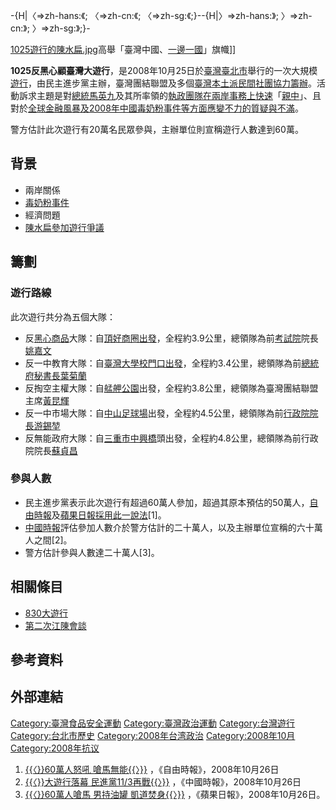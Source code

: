 \-{H|〈=\>zh-hans:《; 〈=\>zh-cn:《; 〈=\>zh-sg:《;}--{H|〉=\>zh-hans:》; 〉=\>zh-cn:》; 〉=\>zh-sg:》;}-

[1025遊行的陳水扁.jpg](https://zh.wikipedia.org/wiki/File:1025遊行的陳水扁.jpg "fig:1025遊行的陳水扁.jpg")高舉「臺灣中國、[一邊一國](../Page/一邊一國.md "wikilink")」旗幟\]\]

**1025反黑心顧臺灣大遊行**，是2008年10月25日於[臺灣](../Page/臺灣.md "wikilink")[臺北市](../Page/臺北市.md "wikilink")舉行的一次大規模[遊行](https://zh.wikipedia.org/wiki/遊行 "wikilink")，由民主進步黨主辦，臺灣團結聯盟及多個[臺灣本土派民間社團協力籌辦](https://zh.wikipedia.org/wiki/臺灣本土化運動 "wikilink")。活動訴求主題是對[總統](../Page/中華民國總統.md "wikilink")[馬英九](../Page/馬英九.md "wikilink")及其所率領的[執政團隊在](../Page/劉兆玄內閣.md "wikilink")[兩岸事務上快速](https://zh.wikipedia.org/wiki/臺灣海峽兩岸關係 "wikilink")「[親中](../Page/親中.md "wikilink")」、且對於[全球金融風暴及](https://zh.wikipedia.org/wiki/2007－2008年環球金融危機 "wikilink")[2008年中國毒奶粉事件等方面應變不力的質疑與不滿](https://zh.wikipedia.org/wiki/2008年中國毒奶粉事件 "wikilink")。

警方估計此次遊行有20萬名民眾參與，主辦單位則宣稱遊行人數達到60萬。

## 背景

  - 兩岸關係
  - [毒奶粉事件](https://zh.wikipedia.org/wiki/毒奶粉事件 "wikilink")
  - 經濟問題
  - [陳水扁參加遊行爭議](https://zh.wikipedia.org/wiki/陳水扁 "wikilink")

## 籌劃

### 遊行路線

此次遊行共分為五個大隊：

  - 反[黑心商品](../Page/黑心商品.md "wikilink")大隊：自[頂好商圈出發](../Page/臺北東區.md "wikilink")，全程約3.9公里，總領隊為前[考試院](../Page/考試院.md "wikilink")院長[姚嘉文](../Page/姚嘉文.md "wikilink")
  - 反一中教育大隊：自[臺灣大學校門口出發](../Page/國立臺灣大學.md "wikilink")，全程約3.4公里，總領隊為前[總統府秘書長](../Page/中華民國總統府秘書長.md "wikilink")[葉菊蘭](../Page/葉菊蘭.md "wikilink")
  - 反掏空主權大隊：自[艋舺公園](../Page/艋舺公園.md "wikilink")出發，全程約3.8公里，總領隊為臺灣團結聯盟主席[黃昆輝](../Page/黃昆輝.md "wikilink")
  - 反一中市場大隊：自[中山足球場](../Page/中山足球場.md "wikilink")出發，全程約4.5公里，總領隊為前[行政院院長](../Page/行政院院長.md "wikilink")[游錫堃](../Page/游錫堃.md "wikilink")
  - 反無能政府大隊：自[三重市](https://zh.wikipedia.org/wiki/三重區 "wikilink")[中興橋](../Page/中興橋.md "wikilink")頭出發，全程約4.8公里，總領隊為前行政院院長[蘇貞昌](../Page/蘇貞昌.md "wikilink")

### 參與人數

  - 民主進步黨表示此次遊行有超過60萬人參加，超過其原本預估的50萬人，[自由時報](../Page/自由時報.md "wikilink")及[蘋果日報採用此一說法](https://zh.wikipedia.org/wiki/蘋果日報_\(台灣\) "wikilink")\[1\]。
  - [中國時報](../Page/中國時報.md "wikilink")評估參加人數介於警方估計的二十萬人，以及主辦單位宣稱的六十萬人之間\[2\]。
  - 警方估計參與人數達二十萬人\[3\]。

## 相關條目

  - [830大遊行](https://zh.wikipedia.org/wiki/830大遊行 "wikilink")
  - [第二次江陳會談](../Page/第二次江陳會談.md "wikilink")

## 參考資料

## 外部連結

[Category:臺灣食品安全運動](https://zh.wikipedia.org/wiki/Category:臺灣食品安全運動 "wikilink") [Category:臺灣政治運動](https://zh.wikipedia.org/wiki/Category:臺灣政治運動 "wikilink") [Category:台灣遊行](https://zh.wikipedia.org/wiki/Category:台灣遊行 "wikilink") [Category:台北市歷史](https://zh.wikipedia.org/wiki/Category:台北市歷史 "wikilink") [Category:2008年台湾政治](https://zh.wikipedia.org/wiki/Category:2008年台湾政治 "wikilink") [Category:2008年10月](https://zh.wikipedia.org/wiki/Category:2008年10月 "wikilink") [Category:2008年抗议](https://zh.wikipedia.org/wiki/Category:2008年抗议 "wikilink")

1.  [{{〈}}60萬人怒吼 嗆馬無能{{〉}}](http://www.libertytimes.com.tw/2008/new/oct/26/today-t1.htm) ，《自由時報》，2008年10月26日
2.  [{{〈}}大遊行落幕 民進黨11/3再戰{{〉}}](http://news.chinatimes.com/2007Cti/2007Cti-News/2007Cti-News-Content/0,4521,110501+112008102600014,00.html) ，《中國時報》，2008年10月26日
3.  [{{〈}}60萬人嗆馬 男持油罐 凱道焚身{{〉}}](http://1-apple.com.tw/index.cfm?Fuseaction=Article&Sec_ID=1&ShowDate=20081026&IssueID=20081026&art_id=31084021&NewsType=1&SubSec=66) ，《蘋果日報》，2008年10月26日。